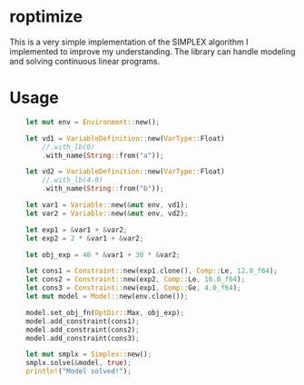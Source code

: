 # roptimize
This is a very simple implementation of the SIMPLEX algorithm I implemented to improve my understanding. The library can handle modeling and solving continuous linear programs.

# Usage

```rust
    let mut env = Environment::new();

    let vd1 = VariableDefinition::new(VarType::Float)
        //.with_lb(0)
        .with_name(String::from("a"));

    let vd2 = VariableDefinition::new(VarType::Float)
        //.with_lb(4.0)
        .with_name(String::from("b"));

    let var1 = Variable::new(&mut env, vd1);
    let var2 = Variable::new(&mut env, vd2);

    let exp1 = &var1 + &var2;
    let exp2 = 2 * &var1 + &var2;

    let obj_exp = 40 * &var1 + 30 * &var2;

    let cons1 = Constraint::new(exp1.clone(), Comp::Le, 12.0_f64);
    let cons2 = Constraint::new(exp2, Comp::Le, 16.0_f64);
    let cons3 = Constraint::new(exp1, Comp::Ge, 4.0_f64);
    let mut model = Model::new(env.clone());

    model.set_obj_fn(OptDir::Max, obj_exp);
    model.add_constraint(cons1);
    model.add_constraint(cons2);
    model.add_constraint(cons3);

    let mut smplx = Simplex::new();
    smplx.solve(&model, true);
    println!("Model solved!");
```

